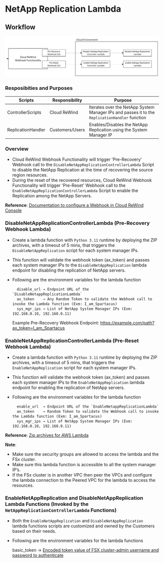 # NetApp Replication Lambda

## Workflow

![NetApp Replication Workflow](netapp-replication-workflow.jpeg)


### Resposibities and Purposes

| Scripts               | Responsibility     | Purpose                                                                                         |
|-----------------------|--------------------|-------------------------------------------------------------------------------------------------|
| ControllerScripts     |  Cloud ReWind      | Iterates over the NetApp System Manager IPs and passes it to the `ReplicationHandler` function  |
| ReplicationHandler    |  Customers/Users   | Enables/Disables the NetApp Replication using the System Manager IP                             |

### Overview

- Cloud ReWind Webhook Functionality will trigger 'Pre-Recovery' Webhook call to the `DisableNetAppReplicationControllerLambda` Script to disable the NetApp Replication at the time of recovering the source region resources.
- During the reset of the recovered resources, Cloud ReWind Webhook Functionality will trigger 'Pre-Reset' Webhook call to the `EnableNetAppReplicationControllerLambda` Script to enable the Replication among the NetApp Servers.

**Reference**: [Documentation to configure a Webhook in Cloud ReWind Console](https://documentation.commvault.com/cloud_rewind/webhooks.html)


### DisableNetAppReplicationControllerLambda (Pre-Recovery Webhook Lambda)
- Create a lambda function with `Python 3.11` runtime by deploying the ZIP archives, with a timeout of 5 mins, that triggers the `DisableNetAppReplication` script for each system manager IPs.
- This function will validate the webhook token (ax_token) and passes each system manager IPs to the `DisableNetAppReplication` lambda endpoint for disabling the replication of NetApp servers.
- Following are the environment variables for the lambda function

		disable_url → Endpoint URL of the `DisableNetappReplicationLambda`
		ax_token    → Any Random Token to validate the Webhook call to invoke the Lambda function (Exm: I_am_Spartacus)
		sys_mgr_ips → List of NetApp System Manager IPs (Exm: 192.168.0.10, 192.168.0.11)

	Example Pre-Recovery Webhook Endpoint: https://example.com/path?ax_token=I_am_Spartacus

### EnableNetAppReplicationControllerLambda (Pre-Reset Webhook Lambda)
- Create a lambda function with `Python 3.11` runtime by deploying the ZIP archives, with a timeout of 5 mins, that triggers the `EnableNetAppReplication` script for each system manager IPs.
- This function will validate the webhook token (ax_token) and passes each system manager IPs to the `EnableNetAppReplication` lambda endpoint for enabling the replication of NetApp servers.
- Following are the environment variables for the lambda function

		enable_url  → Endpoint URL of the `EnableNetappReplicationLambda`
		ax_token    → Random Token to validate the Webhook call to invoke the Lambda function (Exm: I_am_Spartacus)
		sys_mgr_ips → List of NetApp System Manager IPs (Exm: 192.168.0.10, 192.168.0.11)

**Reference**: [Zip archives for AWS Lambda](https://docs.aws.amazon.com/lambda/latest/dg/python-package.html#python-package-create-dependencies)

**Note**: 
- Make sure the security groups are allowed to access the lambda and the FSx cluster.
- Make sure this lambda function is accessible to all the system manager IP’s.
- If the FSx cluster is in another VPC then peer the VPCs and configure the lambda connection to the Peered VPC for the lambda to access the resources.


### EnableNetAppReplication and DisableNetAppReplication Lambda Functions (Invoked by the `NetAppReplicationControllerLambda` Functions)

- Both the `EnableNetAppReplication` and `DisableNetAppReplication` lambda functions scripts are customized and owned by the Customers based on their needs. 
- Following are the environment variables for the lambda functions

	
	basic_token → [Encoded token value of FSX cluster-admin username and password to authenticate](https://mixedanalytics.com/tools/basic-authentication-generator/)